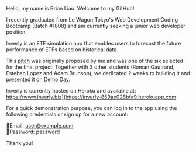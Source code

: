 Hello, my name is Brian Liao. Welcome to my GitHub!

I recently graduated from Le Wagon Tokyo's Web Development Coding Bootcamp (Batch #1808) and am currently seeking a junior web developer position.

Inverly is an ETF simulation app that enables users to forecast the future performance of ETFs based on historical data.

This [pitch](https://www.canva.com/design/DAGVVFMkoGo/XiKzKPERQbEndmqZeBik2Q/edit?utm_content=DAGVVFMkoGo&utm_campaign=designshare&utm_medium=link2&utm_source=sharebutton) was originally proposed by me and was one of the six selected for the final project. Together with 3 other students (Roman Gautrand, Esteban Lopez and Adam Brunson), we dedicated 2 weeks to building it and presented it on [Demo Day](https://www.youtube.com/watch?v=MOaKm9em24c&t=1770s).

Inverly is currently hosted on Heroku and available at: https://www.inverly.biz](https://inverly-859ae028bfa9.herokuapp.com

For a quick demonstration purpose, you can log in to the app using the following credentials or sign up for a new account:

📧Email: user@example.com<br>
🔑Password: password

Thank you!
